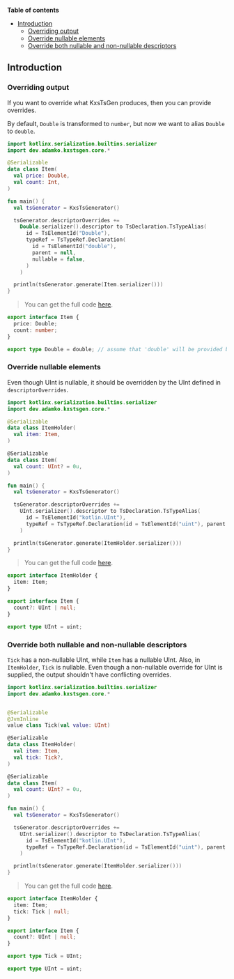 <!--- TEST_NAME CustomisingOutputTest -->


**Table of contents**

<!--- TOC -->

* [Introduction](#introduction)
  * [Overriding output](#overriding-output)
  * [Override nullable elements](#override-nullable-elements)
  * [Override both nullable and non-nullable descriptors](#override-both-nullable-and-non-nullable-descriptors)

<!--- END -->


<!--- INCLUDE .*\.kt
import kotlinx.serialization.*
import dev.adamko.kxstsgen.*
-->

## Introduction

### Overriding output

If you want to override what KxsTsGen produces, then you can provide overrides.

By default, `Double` is transformed to `number`, but now we want to alias `Double` to `double`.

```kotlin
import kotlinx.serialization.builtins.serializer
import dev.adamko.kxstsgen.core.*

@Serializable
data class Item(
  val price: Double,
  val count: Int,
)

fun main() {
  val tsGenerator = KxsTsGenerator()

  tsGenerator.descriptorOverrides +=
    Double.serializer().descriptor to TsDeclaration.TsTypeAlias(
      id = TsElementId("Double"),
      typeRef = TsTypeRef.Declaration(
        id = TsElementId("double"),
        parent = null,
        nullable = false,
      )
    )

  println(tsGenerator.generate(Item.serializer()))
}
```

> You can get the full code [here](./code/example/example-customising-output-01.kt).

```typescript
export interface Item {
  price: Double;
  count: number;
}

export type Double = double; // assume that 'double' will be provided by another library
```

<!--- TEST TS_COMPILE_OFF -->

### Override nullable elements

Even though UInt is nullable, it should be overridden by the UInt defined in `descriptorOverrides`.

```kotlin
import kotlinx.serialization.builtins.serializer
import dev.adamko.kxstsgen.core.*

@Serializable
data class ItemHolder(
  val item: Item,
)

@Serializable
data class Item(
  val count: UInt? = 0u,
)

fun main() {
  val tsGenerator = KxsTsGenerator()

  tsGenerator.descriptorOverrides +=
    UInt.serializer().descriptor to TsDeclaration.TsTypeAlias(
      id = TsElementId("kotlin.UInt"),
      typeRef = TsTypeRef.Declaration(id = TsElementId("uint"), parent = null, nullable = false)
    )

  println(tsGenerator.generate(ItemHolder.serializer()))
}

```

> You can get the full code [here](./code/example/example-customising-output-02.kt).

```typescript
export interface ItemHolder {
  item: Item;
}

export interface Item {
  count?: UInt | null;
}

export type UInt = uint;
```

<!--- TEST TS_COMPILE_OFF -->

### Override both nullable and non-nullable descriptors

`Tick` has a non-nullable UInt, while `Item` has a nullable UInt. Also, in `ItemHolder`, `Tick` is
nullable. Even though a non-nullable override for UInt is supplied, the output shouldn't have
conflicting overrides.

```kotlin
import kotlinx.serialization.builtins.serializer
import dev.adamko.kxstsgen.core.*


@Serializable
@JvmInline
value class Tick(val value: UInt)

@Serializable
data class ItemHolder(
  val item: Item,
  val tick: Tick?,
)

@Serializable
data class Item(
  val count: UInt? = 0u,
)

fun main() {
  val tsGenerator = KxsTsGenerator()

  tsGenerator.descriptorOverrides +=
    UInt.serializer().descriptor to TsDeclaration.TsTypeAlias(
      id = TsElementId("kotlin.UInt"),
      typeRef = TsTypeRef.Declaration(id = TsElementId("uint"), parent = null, nullable = false)
    )

  println(tsGenerator.generate(ItemHolder.serializer()))
}


```

> You can get the full code [here](./code/example/example-customising-output-03.kt).

```typescript
export interface ItemHolder {
  item: Item;
  tick: Tick | null;
}

export interface Item {
  count?: UInt | null;
}

export type Tick = UInt;

export type UInt = uint;
```

<!--- TEST TS_COMPILE_OFF -->
